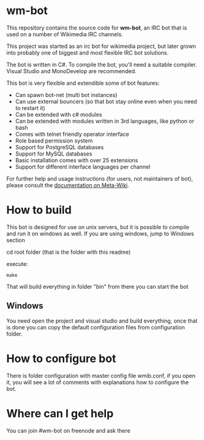 # wm-bot

This repository contains the source code for **wm-bot**, an IRC bot that is
used on a number of Wikimedia IRC channels.

This project was started as an irc bot for wikimedia project, but later grown
into probably one of biggest and most flexible IRC bot solutions.

The bot is written in C#. To compile the bot, you'll need a suitable compiler.
Visual Studio and MonoDevelop are recommended.

This bot is very flexible and extendible some of bot features:

* Can spawn bot-net (multi bot instances)
* Can use external bouncers (so that bot stay online even when you need to restart it)
* Can be extended with c# modules
* Can be extended with modules written in 3rd languages, like python or bash
* Comes with telnet friendly operator interface
* Role based permission system
* Support for PostgreSQL databases
* Support for MySQL databases
* Basic installation comes with over 25 extensions
* Support for different interface languages per channel

For further help and usage instructions (for users, not maintainers of bot),
please consult the [documentation on Meta-Wiki](http://meta.wikimedia.org/wiki/Wm-bot).

How to build
===============

This bot is designed for use on unix servers, but it is possible to compile and run it
on windows as well. If you are using windows, jump to Windows section

cd root folder (that is the folder with this readme)

execute:
```
make
```

That will build everything in folder "bin" from there you can start the bot


Windows
-------------
You need open the project and visual studio and build everything, once that is done
you can copy the default configuration files from configuration folder.

How to configure bot
=====================

There is folder configuration with master config file wmib.conf, if you open it,
you will see a lot of comments with explanations how to configure the bot.


Where can I get help
=====================

You can join #wm-bot on freenode and ask there

